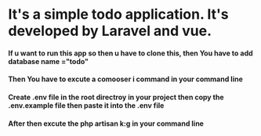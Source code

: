 # It's a simple todo application. It's developed by Laravel and vue.
#### If u want to run this app so then u have to clone this, then You have to add database name ="todo" 
#### Then You have to excute a comooser i command in your command line
#### Create .env file in the root directroy in your project then copy the  .env.example file then paste it into the .env file 
#### After then excute the php artisan k:g in your command line
